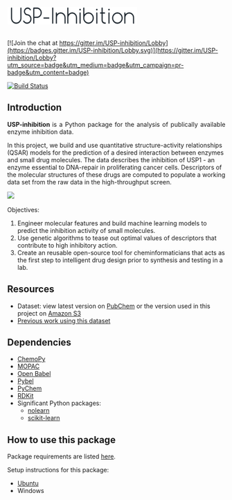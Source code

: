<img src=https://raw.githubusercontent.com/BeckResearchLab/USP-inhibition/master/img/usp-inhibition-logo.png alt="Mountain View" width="300px" height="40px">
</br></br>

[![Join the chat at https://gitter.im/USP-inhibition/Lobby](https://badges.gitter.im/USP-inhibition/Lobby.svg)](https://gitter.im/USP-inhibition/Lobby?utm_source=badge&utm_medium=badge&utm_campaign=pr-badge&utm_content=badge)

[![Build Status](https://travis-ci.org/BeckResearchLab/USP-inhibition.svg?branch=master)](https://travis-ci.org/BeckResearchLab/USP-inhibition?branch=master)

## Introduction

<p align="justify">
<b> USP-inhibition </b> is a Python package for the analysis of publically available enzyme inhibition data. 
<p>In this project, we build and use quantitative structure-activity relationships (QSAR) models for the prediction of a desired interaction between enzymes and small drug molecules. The data describes the inhibition of USP1 - an enzyme essential to DNA-repair in proliferating cancer cells. Descriptors of the molecular structures of these drugs are computed to populate a working data set from the raw data in the high-throughput screen. </p>
<img src=https://raw.githubusercontent.com/BeckResearchLab/USP-inhibition/img/usp1_model_structure.png>

Objectives: 
<ol>
<li> Engineer molecular features and build machine learning models to predict the inhibition activity of small molecules. 
<li> Use genetic algorithms to tease out optimal values of descriptors that contribute to high inhibitory action.
<li> Create an reusable open-source tool for cheminformaticians that acts as the first step to intelligent drug design prior to synthesis and testing in a lab.
</ol>

## Resources

* Dataset: view latest version on [PubChem](https://pubchem.ncbi.nlm.nih.gov/bioassay/743255) or the version used in this project on [Amazon S3](https://s3-us-west-2.amazonaws.com/pphilip-usp-inhibition/data/)
* [Previous work using this dataset](http://www.ncbi.nlm.nih.gov/pmc/articles/PMC4427583/pdf/11693_2015_Article_9162.pdf)

## Dependencies

<ul>
<li><a href="http://bioinformatics.oxfordjournals.org/content/29/8/1092.long/">
ChemoPy
</a>
<li><a href="http://openmopac.net/">
MOPAC
</a>
<li><a href="http://openbabel.org/wiki/Main_Page"> 
Open Babel
</a>
<li><a href="https://openbabel.org/docs/dev/UseTheLibrary/Python_Pybel.html">
Pybel
</a>
<li><a href="https://code.google.com/archive/p/pychem/"> 
PyChem
</a>
<li><a href="http://www.rdkit.org/"> 
RDKit
</a>
<li> Significant Python packages:
<ul>
<li> <a href="https://pythonhosted.org/nolearn/">
nolearn 
</a>
<li> <a href="http://scikit-learn.org/stable/">
scikit-learn
</a>
</ul>
</ul>

## How to use this package

Package requirements are listed [here](https://github.com/BeckResearchLab/USP-inhibition/docs/requirements.txt).

Setup instructions for this package:
- [Ubuntu](https://github.com/BeckResearchLab/USP-inhibition/docs/setup_instructions.txt)
- Windows
